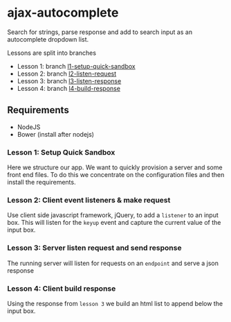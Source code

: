 # ajax-autocomplete

Search for strings, parse response and add to search input as an autocomplete dropdown list.

Lessons are split into branches

 - Lesson 1: branch [l1-setup-quick-sandbox](https://github.com/coder-forge/ajax-autocomplete/tree/l1-setup-quick-sandbox)
 - Lesson 2: branch [l2-listen-request](https://github.com/coder-forge/ajax-autocomplete/tree/l2-listen-and-request)
 - Lesson 3: branch [l3-listen-response](https://github.com/coder-forge/ajax-autocomplete/tree/l3-listen-response)
 - Lesson 4: branch [l4-build-response](https://github.com/coder-forge/ajax-autocomplete/tree/l4-build-response)

## Requirements

 - NodeJS
 - Bower (install after nodejs)

### Lesson 1: Setup Quick Sandbox

Here we structure our app. We want to quickly provision a server and some
front end files. To do this we concentrate on the configuration files and then
install the requirements.

### Lesson 2: Client event listeners & make request

Use client side javascript framework, jQuery, to add a `listener` to an input
box. This will listen for the `keyup` event and capture the current value of the
input box.

### Lesson 3: Server listen request and send response

The running server will listen for requests on an `endpoint` and serve a json
response

### Lesson 4: Client build response

Using the response from `lesson 3` we build an html list to append below the
input box.
